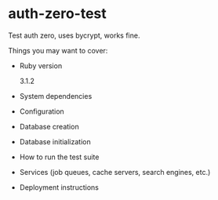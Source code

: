# auth-zero-test

Test auth zero, uses bycrypt, works fine.

Things you may want to cover:

- Ruby version

  3.1.2

- System dependencies

- Configuration

- Database creation

- Database initialization

- How to run the test suite

- Services (job queues, cache servers, search engines, etc.)

- Deployment instructions
